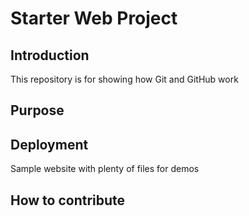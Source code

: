 # Starter Web Project

## Introduction

This repository is for showing how Git and GitHub work

## Purpose

## Deployment

Sample website with plenty of files for demos

## How to contribute